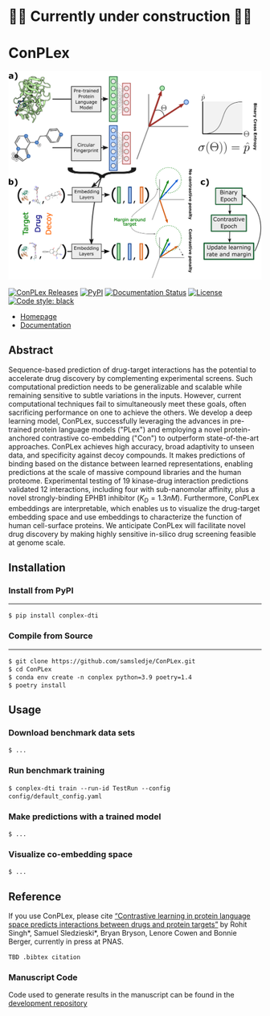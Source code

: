 # 🚧🚧 Currently under construction 🚧🚧

# ConPLex

![ConPLex Schematic](assets/images/Fig2_Schematic.png)

[![ConPLex Releases](https://img.shields.io/github/v/release/samsledje/ConPLex?include_prereleases)](https://github.com/samsledje/ConPLex/releases)
[![PyPI](https://img.shields.io/pypi/v/conplex-dti)](https://pypi.org/project/conplex-dti/)
[![Documentation Status](https://readthedocs.org/projects/conplex/badge/?version=main)](https://conplex.readthedocs.io/en/main/?badge=main)
[![License](https://img.shields.io/github/license/samsledje/ConPLex)](https://github.com/samsledje/ConPLex/blob/main/LICENSE)
[![Code style: black](https://img.shields.io/badge/code%20style-black-000000.svg)](https://github.com/psf/black)

 - [Homepage](http://conplex.csail.mit.edu)
 - [Documentation](https://d-script.readthedocs.io/en/main/)

## Abstract
Sequence-based prediction of drug-target interactions has the potential to accelerate drug discovery by complementing experimental screens. Such computational prediction needs to be generalizable and scalable while remaining sensitive to subtle variations in the inputs. However, current computational techniques fail to simultaneously meet these goals, often sacrificing performance on one to achieve the others. We develop a deep learning model, ConPLex, successfully leveraging the advances in pre-trained protein language models ("PLex") and employing  a novel  protein-anchored contrastive co-embedding ("Con") to outperform state-of-the-art approaches. ConPLex achieves high accuracy, broad adaptivity to unseen data, and specificity against decoy compounds. It makes predictions of binding based on the distance between learned representations, enabling predictions at the scale of massive compound libraries and the human proteome. Experimental testing of 19 kinase-drug interaction predictions validated 12 interactions, including four with sub-nanomolar affinity, plus a novel strongly-binding EPHB1 inhibitor ($K_D = 1.3nM$). Furthermore, ConPLex embeddings are interpretable, which enables us to visualize the drug-target embedding space and use embeddings to characterize the function of human cell-surface proteins. We anticipate ConPLex will facilitate novel drug discovery by making highly sensitive in-silico drug screening feasible at genome scale.

## Installation

### Install from PyPI
-----------------

```
$ pip install conplex-dti
```

### Compile from Source
-------------------

```
$ git clone https://github.com/samsledje/ConPLex.git
$ cd ConPLex
$ conda env create -n conplex python=3.9 poetry=1.4
$ poetry install
```

## Usage

### Download benchmark data sets
```
$ ...
```

### Run benchmark training
```
$ conplex-dti train --run-id TestRun --config config/default_config.yaml
```

### Make predictions with a trained model
```
$ ...
```

### Visualize co-embedding space
```
$ ...
```

## Reference
If you use ConPLex, please cite [“Contrastive learning in protein language space predicts interactions between drugs and protein targets”](https://www.biorxiv.org/content/10.1101/2022.12.06.519374v1) by Rohit Singh*, Samuel Sledzieski*, Bryan Bryson, Lenore Cowen and Bonnie Berger, currently in press at PNAS.

```
TBD .bibtex citation
```

### Manuscript Code
Code used to generate results in the manuscript can be found in the [development repository](https://github.com/samsledje/ConPLex_dev)
